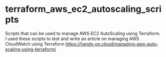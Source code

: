 # terraform_aws_ec2_autoscaling_scripts
Scripts that can be used to manage AWS EC2 AutoScaling using Terraform. I used these scripts to test and write an article on managing AWS CloudWatch using Terraform
https://hands-on.cloud/managing-aws-auto-scaling-using-terraform/
